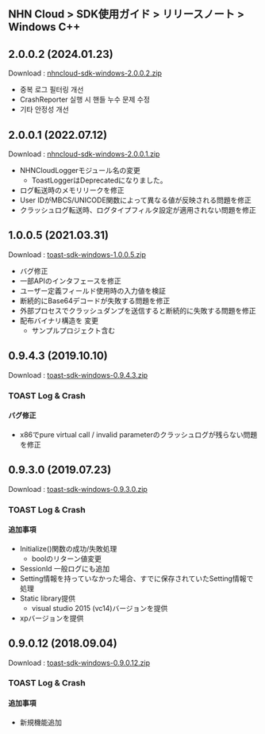 ## NHN Cloud > SDK使用ガイド > リリースノート > Windows C++

## 2.0.0.2 (2024.01.23)
Download : [nhncloud-sdk-windows-2.0.0.2.zip](https://static.toastoven.net/toastcloud/sdk_download/toast/windows/2.0.0/nhncloud-sdk-windows-2.0.0.2.zip)
* 중복 로그 필터링 개선
* CrashReporter 실행 시 핸들 누수 문제 수정
* 기타 안정성 개선

## 2.0.0.1 (2022.07.12)
Download : [nhncloud-sdk-windows-2.0.0.1.zip](https://static.toastoven.net/toastcloud/sdk_download/toast/windows/2.0.0/nhncloud-sdk-windows-2.0.0.1.zip)
* NHNCloudLoggerモジュール名の変更
	* ToastLoggerはDeprecatedになりました。
* ログ転送時のメモリリークを修正
* User IDがMBCS/UNICODE関数によって異なる値が反映される問題を修正
* クラッシュログ転送時、ログタイプフィルタ設定が適用されない問題を修正

## 1.0.0.5 (2021.03.31)
Download : [toast-sdk-windows-1.0.0.5.zip](https://static.toastoven.net/toastcloud/sdk_download/toast/windows/1.0.0/toast-sdk-windows-1.0.0.5.zip)
* バグ修正
* 一部APIのインタフェースを修正
* ユーザー定義フィールド使用時の入力値を検証
* 断続的にBase64デコードが失敗する問題を修正
* 外部プロセスでクラッシュダンプを送信すると断続的に失敗する問題を修正
* 配布バイナリ構造を 変更
	* サンプルプロジェクト含む


## 0.9.4.3 (2019.10.10)
Download : [toast-sdk-windows-0.9.4.3.zip](https://static.toastoven.net/toastcloud/sdk_download/toast/windows/0.9.4/toast-sdk-windows-0.9.4.3.zip)

### TOAST Log & Crash

#### バグ修正

* x86でpure virtual call / invalid parameterのクラッシュログが残らない問題を修正

## 0.9.3.0 (2019.07.23)
Download : [toast-sdk-windows-0.9.3.0.zip](https://static.toastoven.net/toastcloud/sdk_download/toast/windows/0.9.3/toast-sdk-windows-0.9.3.0.zip)

### TOAST Log & Crash

#### 追加事項

* Initialize()関数の成功/失敗処理
	* boolのリターン値変更
* SessionId 一般ログにも追加
* Setting情報を持っていなかった場合、すでに保存されていたSetting情報で処理
* Static library提供
	* visual studio 2015 (vc14)バージョンを提供
* xpバージョンを提供

## 0.9.0.12 (2018.09.04)
Download : [toast-sdk-windows-0.9.0.12.zip](https://static.toastoven.net/toastcloud/sdk_download/toast/windows/0.9.0/toast-sdk-windows-0.9.0.12.zip)

### TOAST Log & Crash

#### 追加事項

* 新規機能追加
